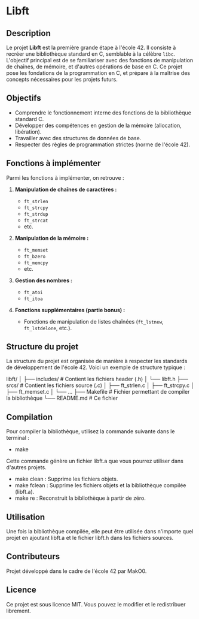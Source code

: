 # Libft

## Description

Le projet **Libft** est la première grande étape à l'école 42. Il consiste à recréer une bibliothèque standard en C, semblable à la célèbre `libc`. L'objectif principal est de se familiariser avec des fonctions de manipulation de chaînes, de mémoire, et d'autres opérations de base en C. Ce projet pose les fondations de la programmation en C, et prépare à la maîtrise des concepts nécessaires pour les projets futurs.

## Objectifs

- Comprendre le fonctionnement interne des fonctions de la bibliothèque standard C.
- Développer des compétences en gestion de la mémoire (allocation, libération).
- Travailler avec des structures de données de base.
- Respecter des règles de programmation strictes (norme de l'école 42).

## Fonctions à implémenter

Parmi les fonctions à implémenter, on retrouve :

1. **Manipulation de chaînes de caractères :**
   - `ft_strlen`
   - `ft_strcpy`
   - `ft_strdup`
   - `ft_strcat`
   - etc.

2. **Manipulation de la mémoire :**
   - `ft_memset`
   - `ft_bzero`
   - `ft_memcpy`
   - etc.

3. **Gestion des nombres :**
   - `ft_atoi`
   - `ft_itoa`

4. **Fonctions supplémentaires (partie bonus) :**
   - Fonctions de manipulation de listes chaînées (`ft_lstnew`, `ft_lstdelone`, etc.).

## Structure du projet

La structure du projet est organisée de manière à respecter les standards de développement de l'école 42. Voici un exemple de structure typique :

libft/
│
├── includes/ # Contient les fichiers header (.h) 
│ └── libft.h 
├── srcs/ # Contient les fichiers source (.c) │ 
	├── ft_strlen.c │
	├── ft_strcpy.c │
	├── ft_memset.c │ 
	└── ...
├── Makefile # Fichier permettant de compiler la bibliothèque 
└── README.md # Ce fichier


## Compilation

Pour compiler la bibliothèque, utilisez la commande suivante dans le terminal :

- make

Cette commande génère un fichier libft.a que vous pourrez utiliser dans d'autres projets.

- make clean : Supprime les fichiers objets.
- make fclean : Supprime les fichiers objets et la bibliothèque compilée (libft.a).
- make re : Reconstruit la bibliothèque à partir de zéro.

## Utilisation

Une fois la bibliothèque compilée, elle peut être utilisée dans n'importe quel projet en ajoutant libft.a et le fichier libft.h dans les fichiers sources.

## Contributeurs

Projet développé dans le cadre de l'école 42 par MakO0.

## Licence

Ce projet est sous licence MIT. Vous pouvez le modifier et le redistribuer librement.